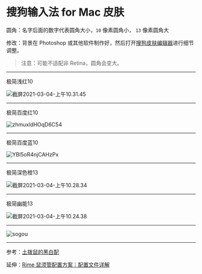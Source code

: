 # 搜狗输入法 for Mac 皮肤

圆角：名字后面的数字代表圆角大小，`10` 像素圆角小， `13` 像素圆角大

修改：背景在 Photoshop 或其他软件制作好，然后打开[搜狗皮肤编辑器](https://pinyin.sogou.com/mac/softdown.php?r=skineditor)进行细节调整。

> 注意：可能不适配非 Retina，圆角会变大。

---

极简浅红10

![截屏2021-03-04-上午10.31.45](https://tvax2.sinaimg.cn/large/008eZBHKgy1go7o291g8nj31ao04a0sw.jpg)


---

极简百度红10

![zhmuxldHOqD6C54](https://i.loli.net/2021/03/04/zhmuxldHOqD6C54.png)

---

极简百度蓝10

![YBl5oR4njCAHzPx](https://i.loli.net/2021/03/04/YBl5oR4njCAHzPx.png)

---

极简深色橙13

![截屏2021-03-04-上午10.28.34](https://tva3.sinaimg.cn/large/008eZBHKgy1go7nyyex34j31ao04a74h.jpg)

---

极简幽能13

![截屏2021-03-04-上午10.24.38](https://tva4.sinaimg.cn/large/008eZBHKgy1go7nwx7m9ej31ao04a74h.jpg)

---



![sogou](https://tva2.sinaimg.cn/large/008eZBHKgy1go6e22007pj31gg0ta0x9.jpg)

---

参考：[土拨鼠的黑白配](https://pinyin.sogou.com/skins/detail/view/info/506543)

延伸：[Rime 鼠须管配置方案｜配置文件详解](https://github.com/liuour/rime)


